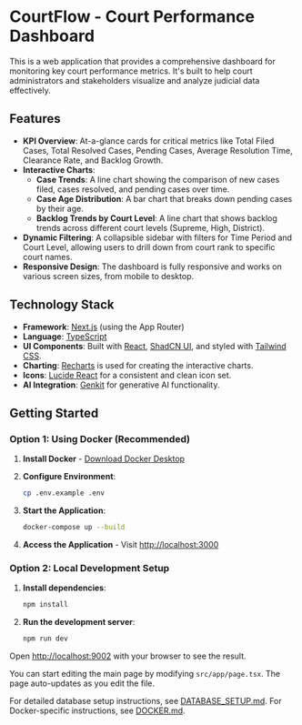 # CourtFlow - Court Performance Dashboard

This is a web application that provides a comprehensive dashboard for monitoring key court performance metrics. It's built to help court administrators and stakeholders visualize and analyze judicial data effectively.

## Features

- **KPI Overview**: At-a-glance cards for critical metrics like Total Filed Cases, Total Resolved Cases, Pending Cases, Average Resolution Time, Clearance Rate, and Backlog Growth.
- **Interactive Charts**:
    - **Case Trends**: A line chart showing the comparison of new cases filed, cases resolved, and pending cases over time.
    - **Case Age Distribution**: A bar chart that breaks down pending cases by their age.
    - **Backlog Trends by Court Level**: A line chart that shows backlog trends across different court levels (Supreme, High, District).
- **Dynamic Filtering**: A collapsible sidebar with filters for Time Period and Court Level, allowing users to drill down from court rank to specific court names.
- **Responsive Design**: The dashboard is fully responsive and works on various screen sizes, from mobile to desktop.

## Technology Stack

- **Framework**: [Next.js](https://nextjs.org/) (using the App Router)
- **Language**: [TypeScript](https://www.typescriptlang.org/)
- **UI Components**: Built with [React](https://react.dev/), [ShadCN UI](https://ui.shadcn.com/), and styled with [Tailwind CSS](https://tailwindcss.com/).
- **Charting**: [Recharts](https://recharts.org/) is used for creating the interactive charts.
- **Icons**: [Lucide React](https://lucide.dev/guide/packages/lucide-react) for a consistent and clean icon set.
- **AI Integration**: [Genkit](https://firebase.google.com/docs/genkit) for generative AI functionality.

## Getting Started

### Option 1: Using Docker (Recommended)

1. **Install Docker** - [Download Docker Desktop](https://www.docker.com/products/docker-desktop/)

2. **Configure Environment**:
   ```bash
   cp .env.example .env
   ```

3. **Start the Application**:
   ```bash
   docker-compose up --build
   ```

4. **Access the Application** - Visit [http://localhost:3000](http://localhost:3000)

### Option 2: Local Development Setup

1.  **Install dependencies**:
    ```bash
    npm install
    ```

2.  **Run the development server**:
    ```bash
    npm run dev
    ```

Open [http://localhost:9002](http://localhost:9002) with your browser to see the result.

You can start editing the main page by modifying `src/app/page.tsx`. The page auto-updates as you edit the file.

For detailed database setup instructions, see [DATABASE_SETUP.md](DATABASE_SETUP.md).
For Docker-specific instructions, see [DOCKER.md](DOCKER.md).
